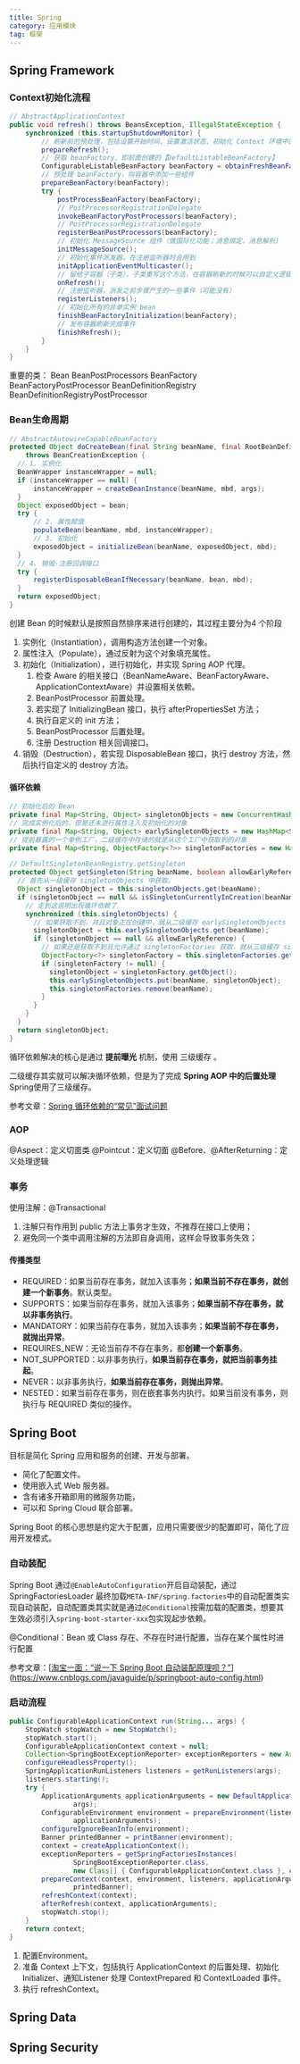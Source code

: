 ```yaml
---
title: Spring
category: 应用模块
tag: 框架
---
```


## Spring Framework

### Context初始化流程

~~~java
// AbstractApplicationContext
public void refresh() throws BeansException, IllegalStateException {
    synchronized (this.startupShutdownMonitor) {
        // 刷新前的预处理，包括设置开始时间、设置激活状态、初始化 Context 环境中的占位符等。
        prepareRefresh();
        // 获取 beanFactory，即前面创建的【DefaultListableBeanFactory】
        ConfigurableListableBeanFactory beanFactory = obtainFreshBeanFactory();
        // 预处理 beanFactory，向容器中添加一些组件
        prepareBeanFactory(beanFactory);
        try {
            postProcessBeanFactory(beanFactory);
            // PostProcessorRegistrationDelegate
            invokeBeanFactoryPostProcessors(beanFactory);
            // PostProcessorRegistrationDelegate
            registerBeanPostProcessors(beanFactory);
            // 初始化 MessageSource 组件（做国际化功能；消息绑定，消息解析）
            initMessageSource();
            // 初始化事件派发器，在注册监听器时会用到
            initApplicationEventMulticaster();
            // 留给子容器（子类），子类重写这个方法，在容器刷新的时候可以自定义逻辑，web 场景下会使用
            onRefresh();
            // 注册监听器，派发之前步骤产生的一些事件（可能没有）
            registerListeners();
            // 初始化所有的非单实例 bean
            finishBeanFactoryInitialization(beanFactory);
            // 发布容器刷新完成事件
            finishRefresh();
        }
    }
}
~~~

重要的类：
Bean BeanPostProcessors
BeanFactory BeanFactoryPostProcessor
BeanDefinitionRegistry BeanDefinitionRegistryPostProcessor

### Bean生命周期

```java
// AbstractAutowireCapableBeanFactory
protected Object doCreateBean(final String beanName, final RootBeanDefinition mbd, final @Nullable Object[] args)
    throws BeanCreationException {
  // 1. 实例化
  BeanWrapper instanceWrapper = null;
  if (instanceWrapper == null) {
      instanceWrapper = createBeanInstance(beanName, mbd, args);
  }
  Object exposedObject = bean;
  try {
      // 2. 属性赋值
      populateBean(beanName, mbd, instanceWrapper);
      // 3. 初始化
      exposedObject = initializeBean(beanName, exposedObject, mbd);
  }
  // 4. 销毁-注册回调接口
  try {
      registerDisposableBeanIfNecessary(beanName, bean, mbd);
  }
  return exposedObject;
}
```
创建 Bean 的时候默认是按照自然排序来进行创建的，其过程主要分为4 个阶段

1. 实例化（Instantiation），调用构造方法创建一个对象。
2. 属性注入（Populate），通过反射为这个对象填充属性。
3. 初始化（Initialization），进行初始化，并实现 Spring AOP 代理。
   1. 检查 Aware 的相关接口（BeanNameAware、BeanFactoryAware、ApplicationContextAware）并设置相关依赖。
   2. BeanPostProcessor 前置处理。
   3. 若实现了 InitializingBean 接口，执行 afterPropertiesSet 方法；
   4. 执行自定义的 init 方法；
   5. BeanPostProcessor 后置处理。
   6. 注册 Destruction 相关回调接口。
4. 销毁（Destruction），若实现 DisposableBean 接口，执行 destroy 方法，然后执行自定义的 destroy 方法。

#### 循环依赖

```java
// 初始化后的 Bean
private final Map<String, Object> singletonObjects = new ConcurrentHashMap<String, Object>(256);
// 完成实例化后的，但是还未进行属性注入及初始化的对象
private final Map<String, Object> earlySingletonObjects = new HashMap<String, Object>(16);
// 提前暴露的一个单例工厂，二级缓存中存储的就是从这个工厂中获取到的对象
private final Map<String, ObjectFactory<?>> singletonFactories = new HashMap<String, ObjectFactory<?>>(16);
```

```java
// DefaultSingletonBeanRegistry.getSingleton
protected Object getSingleton(String beanName, boolean allowEarlyReference) {
  // 首先从一级缓存 singletonObjects 中获取。
  Object singletonObject = this.singletonObjects.get(beanName);
  if (singletonObject == null && isSingletonCurrentlyInCreation(beanName)) {
    // 走到这说明出现循环依赖了
    synchronized (this.singletonObjects) {
      // 如果获取不到，并且对象正在创建中，就从二级缓存 earlySingletonObjects 中获取。
      singletonObject = this.earlySingletonObjects.get(beanName);
      if (singletonObject == null && allowEarlyReference) {
        // 如果还是获取不到且允许通过 singletonFactories 获取，就从三级缓存 singletonFactory 获取
        ObjectFactory<?> singletonFactory = this.singletonFactories.get(beanName);
        if (singletonFactory != null) {
          singletonObject = singletonFactory.getObject();
          this.earlySingletonObjects.put(beanName, singletonObject);
          this.singletonFactories.remove(beanName);
        }
      }
    }
  }
  return singletonObject;
}
```

循环依赖解决的核心是通过 **提前曝光** 机制，使用 三级缓存 。

二级缓存其实就可以解决循环依赖，但是为了完成 **Spring AOP 中的后置处理** Spring使用了三级缓存。

参考文章：[Spring 循环依赖的“常见”面试问题](https://blog.csdn.net/BigBug_500/article/details/109050337)

### AOP
@Aspect：定义切面类
@Pointcut：定义切面
@Before、@AfterReturning：定义处理逻辑

### 事务

使用注解：@Transactional

1. 注解只有作用到 public 方法上事务才生效，不推荐在接口上使用；
2. 避免同一个类中调用注解的方法即自身调用，这样会导致事务失效；

#### 传播类型

- REQUIRED：如果当前存在事务，就加入该事务；**如果当前不存在事务，就创建一个新事务**。默认类型。
- SUPPORTS：如果当前存在事务，就加入该事务；**如果当前不存在事务，就以非事务执行**。
- MANDATORY：如果当前存在事务，就加入该事务；**如果当前不存在事务，就抛出异常**。
- REQUIRES_NEW：无论当前存不存在事务，都**创建一个新事务**。
- NOT_SUPPORTED：以非事务执行，**如果当前存在事务，就把当前事务挂起**。
- NEVER：以非事务执行，**如果当前存在事务，则抛出异常**。
- NESTED：如果当前存在事务，则在嵌套事务内执行。如果当前没有事务，则执行与 REQUIRED 类似的操作。

## Spring Boot

目标是简化 Spring 应用和服务的创建、开发与部署。

- 简化了配置文件。
- 使用嵌入式 Web 服务器。
- 含有诸多开箱即用的微服务功能，
- 可以和 Spring Cloud 联合部署。

Spring Boot 的核心思想是约定大于配置，应用只需要很少的配置即可，简化了应用开发模式。

### 自动装配

Spring Boot 通过`@EnableAutoConfiguration`开启自动装配，通过 SpringFactoriesLoader 最终加载`META-INF/spring.factories`中的自动配置类实现自动装配，自动配置类其实就是通过`@Conditional`按需加载的配置类，想要其生效必须引入`spring-boot-starter-xxx`包实现起步依赖。

@Conditional：Bean 或 Class 存在、不存在时进行配置，当存在某个属性时进行配置

参考文章：[[淘宝一面：“说一下 Spring Boot 自动装配原理呗？”](https://www.cnblogs.com/javaguide/p/springboot-auto-config.html)](https://www.cnblogs.com/javaguide/p/springboot-auto-config.html)

### 启动流程
~~~java
public ConfigurableApplicationContext run(String... args) {
    StopWatch stopWatch = new StopWatch();
    stopWatch.start();
    ConfigurableApplicationContext context = null;
    Collection<SpringBootExceptionReporter> exceptionReporters = new ArrayList<>();
    configureHeadlessProperty();
    SpringApplicationRunListeners listeners = getRunListeners(args);
    listeners.starting();
    try {
        ApplicationArguments applicationArguments = new DefaultApplicationArguments(
                args);
        ConfigurableEnvironment environment = prepareEnvironment(listeners,
                applicationArguments);
        configureIgnoreBeanInfo(environment);
        Banner printedBanner = printBanner(environment);
        context = createApplicationContext();
        exceptionReporters = getSpringFactoriesInstances(
                SpringBootExceptionReporter.class,
                new Class[] { ConfigurableApplicationContext.class }, context);
        prepareContext(context, environment, listeners, applicationArguments,
                printedBanner);
        refreshContext(context);
        afterRefresh(context, applicationArguments);
        stopWatch.stop();
    }
    return context;
}
~~~
1. 配置Environment。
2. 准备 Context 上下文，包括执行 ApplicationContext 的后置处理、初始化 Initializer、通知Listener 处理 ContextPrepared 和 ContextLoaded 事件。
3. 执行 refreshContext。

## Spring Data

## Spring Security
